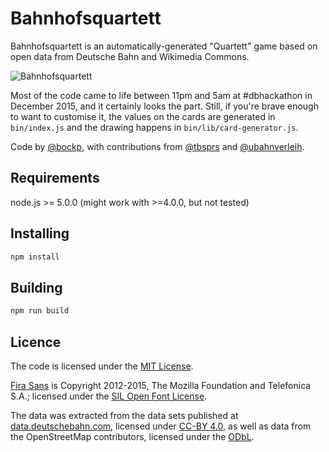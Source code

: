 # Bahnhofsquartett

Bahnhofsquartett is an automatically-generated "Quartett" game based on
open data from Deutsche Bahn and Wikimedia Commons.

![Bahnhofsquartett](https://raw.github.com/pbock/bahnhofsquartett/master/src/Bahnhofsquartett.jpg)

Most of the code came to life between 11pm and 5am at #dbhackathon in December
2015, and it certainly looks the part. Still, if you're brave enough to want
to customise it, the values on the cards are generated in `bin/index.js` and
the drawing happens in `bin/lib/card-generator.js`.

Code by [@bockp](https://twitter.com/bockph),
with contributions from [@tbsprs](https://twitter.com/tbsprs) and
[@ubahnverleih](https://twitter.com/ubahnverleih).

## Requirements

node.js >= 5.0.0 (might work with >=4.0.0, but not tested)

## Installing

```sh
npm install
```

## Building

```sh
npm run build
```

## Licence

The code is licensed under the [MIT License](LICENSE.md).

[Fira Sans](https://github.com/mozilla/Fira) is Copyright 2012-2015,
The Mozilla Foundation and Telefonica S.A.; licensed under the [SIL Open Font
License](https://github.com/mozilla/Fira/blob/master/LICENSE).

The data was extracted from the data sets published at
[data.deutschebahn.com](http://data.deutschebahn.com), licensed under
[CC-BY 4.0](https://creativecommons.org/licenses/by/4.0/),
as well as data from the OpenStreetMap contributors,
licensed under the [ODbL](http://opendatacommons.org/licenses/odbl/).
